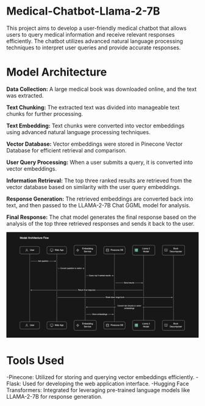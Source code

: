 # Medical-Chatbot-Llama-2-7B
This project aims to develop a user-friendly medical chatbot that allows users to query medical information and receive relevant responses efficiently. The chatbot utilizes advanced natural language processing techniques to interpret user queries and provide accurate responses.

# Model Architecture

**Data Collection:** 
A large medical book was downloaded online, and the text was extracted.

**Text Chunking:** 
The extracted text was divided into manageable text chunks for further processing.

**Text Embedding:** 
Text chunks were converted into vector embeddings using advanced natural language processing techniques.

**Vector Database:** 
Vector embeddings were stored in Pinecone Vector Database for efficient retrieval and comparison.

**User Query Processing:** 
When a user submits a query, it is converted into vector embeddings.

**Information Retrieval:** 
The top three ranked results are retrieved from the vector database based on similarity with the user query embeddings.

**Response Generation:** 
The retrieved embeddings are converted back into text, and then passed to the LLAMA-2-7B Chat GGML model for analysis.

**Final Response:** 
The chat model generates the final response based on the analysis of the top three retrieved responses and sends it back to the user.

![Model Architecture](architecture.png)


# Tools Used
-Pinecone: Utilized for storing and querying vector embeddings efficiently.
-Flask: Used for developing the web application interface.
-Hugging Face Transformers: Integrated for leveraging pre-trained language models like LLAMA-2-7B for response generation.

